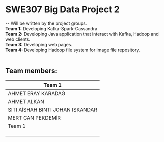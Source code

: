 # SWE307 Big Data Project 2
--
Will be written by the project groups.<br>
**Team 1:** Developing Kafka-Spark-Cassandra <br>
**Team 2:** Developing Java application that interact with Kafka, Hadoop and web clients.<br>
**Team 3:** Developing web pages.<br>
**Team 4:** Developing Hadoop file system for image file repository. <br>
<br>
## Team members:
|Team 1|
|---|
| AHMET ERAY KARADAĞ |
| AHMET ALKAN |
| SITI AİSHAH BINTI JOHAN ISKANDAR|
|  MERT CAN PEKDEMİR|
| Team 1 |
|     | MUHAMMAD ZUL IMAN BIN ZUL WIZARATAIN |
|     | MERVE BÜLBÜL |
|     | MÜZEYYEN ÇELİK |
